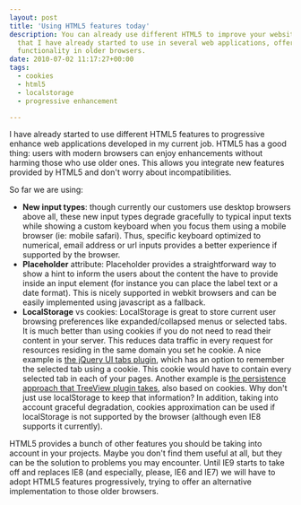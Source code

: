 ```yaml
---
layout: post
title: 'Using HTML5 features today'
description: You can already use different HTML5 to improve your websites. These are some
  that I have already started to use in several web applications, offering an equivalent
  functionality in older browsers.
date: 2010-07-02 11:17:27+00:00
tags:
  - cookies
  - html5
  - localstorage
  - progressive enhancement

---
```


I have already started to use different HTML5 features to progressive
enhance web applications developed in my current job. HTML5 has a good
thing: users with modern browsers can enjoy enhancements without harming
those who use older ones. This allows you integrate new features
provided by HTML5 and don't worry about incompatibilities.

So far we are using:

-   **New input types**: though currently our customers use desktop
    browsers above all, these new input types degrade gracefully to
    typical input texts while showing a custom keyboard when you focus
    them using a mobile browser (ie: mobile safari). Thus, specific
    keyboard optimized to numerical, email address or url inputs
    provides a better experience if supported by the browser.
-   **Placeholder** attribute: Placeholder provides a straightforward
    way to show a hint to inform the users about the content the have to
    provide inside an input element (for instance you can place the
    label text or a date format). This is nicely supported in webkit
    browsers and can be easily implemented using javascript as a
    fallback.
-   **LocalStorage** vs cookies: LocalStorage is great to store current
    user browsing preferences like expanded/collapsed menus or selected
    tabs. It is much better than using cookies if you do not need to
    read their content in your server. This reduces data traffic in
    every request for resources residing in the same domain you set he
    cookie. A nice example is [the jQuery UI tabs plugin](http://jqueryui.com/demos/tabs/#cookie), which has
    an option to remember the selected tab using a cookie. This cookie
    would have to contain every selected tab in each of your pages.
    Another example is [the persistence approach that TreeView plugin
    takes](http://docs.jquery.com/Plugins/Treeview/treeview#options),
    also based on cookies. Why don't just use localStorage to
    keep that information? In addition, taking into account graceful
    degradation, cookies approximation can be used if localStorage is
    not supported by the browser (although even IE8 supports it
    currently).

HTML5 provides a bunch of other features you should be taking into
account in your projects. Maybe you don't find them useful at all, but
they can be the solution to problems you may encounter. Until IE9 starts
to take off and replaces IE8 (and especially, please, IE6 and IE7) we
will have to adopt HTML5 features progressively, trying to offer an
alternative implementation to those older browsers.
